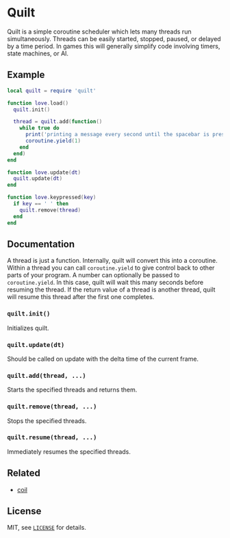 Quilt
===

Quilt is a simple coroutine scheduler which lets many threads run simultaneously.
Threads can be easily started, stopped, paused, or delayed by a time period.
In games this will generally simplify code involving timers, state machines, or AI.

Example
---

```lua
local quilt = require 'quilt'

function love.load()
  quilt.init()

  thread = quilt.add(function()
    while true do
      print('printing a message every second until the spacebar is pressed...')
      coroutine.yield(1)
    end
  end)
end

function love.update(dt)
  quilt.update(dt)
end

function love.keypressed(key)
  if key == ' ' then
    quilt.remove(thread)
  end
end
```

Documentation
---

A thread is just a function.
Internally, quilt will convert this into a coroutine.
Within a thread you can call `coroutine.yield` to give control back to other parts of your program.
A number can optionally be passed to `coroutine.yield`.
In this case, quilt will wait this many seconds before resuming the thread.
If the return value of a thread is another thread, quilt will resume this thread after the first one completes.

### `quilt.init()`

Initializes quilt.

### `quilt.update(dt)`

Should be called on update with the delta time of the current frame.

### `quilt.add(thread, ...)`

Starts the specified threads and returns them.

### `quilt.remove(thread, ...)`

Stops the specified threads.

### `quilt.resume(thread, ...)`

Immediately resumes the specified threads.

Related
---

- [coil](https://github.com/rxi/coil)

License
---

MIT, see [`LICENSE`](LICENSE) for details.
